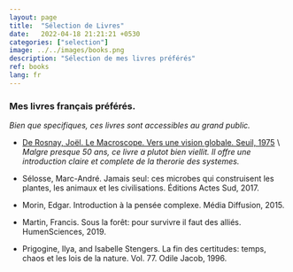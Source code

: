```yaml
---
layout: page
title:  "Sélection de Livres"
date:   2022-04-18 21:21:21 +0530
categories: ["selection"]
image: ../../images/books.png
description: "Sélection de mes livres préférés"
ref: books
lang: fr
---
```


### Mes livres français préférés.

*Bien que specifiques, ces livres sont accessibles au grand public.*

- [De Rosnay, Joël. Le Macroscope. Vers une vision globale. Seuil, 1975](https://www.seuil.com/ouvrage/le-macroscope-vers-une-vision-globale-joel-de-rosnay/9782020028189) \\
*Malgre presque 50 ans, ce livre a plutot bien viellit. Il offre une introduction claire et complete de la therorie des systemes.*

- Sélosse, Marc-André. Jamais seul: ces microbes qui construisent les plantes, les animaux et les civilisations. Éditions Actes Sud, 2017.

- Morin, Edgar. Introduction à la pensée complexe. Média Diffusion, 2015.

- Martin, Francis. Sous la forêt: pour survivre il faut des alliés. HumenSciences, 2019.

- Prigogine, Ilya, and Isabelle Stengers. La fin des certitudes: temps, chaos et les lois de la nature. Vol. 77. Odile Jacob, 1996.


<!---
système 1 système 2

antifragile
-->
